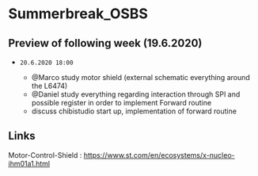# Summerbreak_OSBS

## Preview of following week (19.6.2020)
- `20.6.2020 18:00` 

    - @Marco study motor shield (external schematic everything around the L6474)
    - @Daniel study everything regarding interaction through SPI and possible register in order to implement Forward routine
    - discuss chibistudio start up,  implementation of forward routine

## Links
Motor-Control-Shield : https://www.st.com/en/ecosystems/x-nucleo-ihm01a1.html